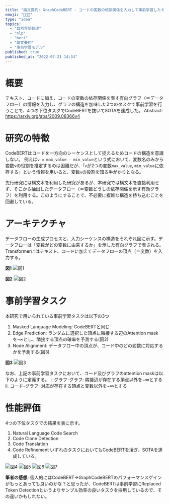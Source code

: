 ```yaml
---
title: "論文要約: GraphCodeBERT - コードの変数の依存関係を入力して事前学習したモデル"
emoji: "👩🏻‍💻"
type: "idea"
topics:
  - "自然言語処理"
  - "nlp"
  - "bert"
  - "論文要約"
  - "事前学習モデル"
published: true
published_at: "2022-07-21 14:34"
---
```


# 概要

テキスト、コードに加え、コードの変数の依存関係を表す有向グラフ（＝データフロー）の情報を入力し、グラフの構造を加味した2つのタスクで事前学習を行うことで、4つの下位タスクでCodeBERTを抜いてSOTAを達成した。
Abstract: https://arxiv.org/abs/2009.08366v4

# 研究の特徴

CodeBERTはコードを一方向のシーケンスとして捉えるためコードの構造を意識しない。
例えば`v = max_value - min_value`という式において、変数名のみから変数vの役割を推定するのは困難だが、「`v`が2つの変数`max_value`, `min_value`に依存する」という情報を用いると、変数`v`の役割を知る手がかりとなる。

先行研究には構文木を利用した研究があるが、本研究では構文木を直接利用せず、そこから抽出したデータフロー（＝変数どうしの依存関係を示す有効グラフ）を利用する。このようにすることで、不必要に複雑な構造を持ち込むことを回避している。

# アーキテクチャ

データフローの生成プロセスと、入力シーケンスの構造をそれぞれ図に示す。データフローは「変数がどの変数に由来するか」を示した有向グラフで表される。Transformerにはテキスト、コードに加えてデータフローの頂点（＝変数）を入力する。

**図1**
![図1](https://storage.googleapis.com/zenn-user-upload/f88c78f16c2d-20220721.png)

**図2**
![図2](https://storage.googleapis.com/zenn-user-upload/052f3023a9d4-20220721.png)

# 事前学習タスク

本研究で用いられている事前学習タスクは以下の3つ
1. Masked Language Modeling: CodeBERTと同じ
2. Edge Prediction: ランダムに選択した頂点に隣接する辺のAttention maskを-∞とし、隣接する頂点の確率を予測する(図2)
3. Node Alignment: データフロー中の頂点が、コード中のどの変数に対応するかを予測する(図3)

**図3**
![図3](https://storage.googleapis.com/zenn-user-upload/f1315feb4aa5-20220721.png)

なお、上記の事前学習タスクにおいて、コード及びグラフのattention maskは以下のように定義する。
i. グラフ-グラフ: 隣接辺が存在する頂点以外を$-\infty$とする
ii. コード-グラフ: 対応が存在する頂点と変数以外を$-\infty$とする

# 性能評価

4つの下位タスクでの結果を表に示す。
1. Natural Language Code Search
2. Code Clone Detection
3. Code Translation
4. Code Refinement
いずれのタスクにおいてもCodeBERTを凌ぎ、SOTAを達成している。

![図4](https://storage.googleapis.com/zenn-user-upload/c93b39159b15-20220721.png)
![図5](https://storage.googleapis.com/zenn-user-upload/80e047af8f4e-20220721.png)
![図6](https://storage.googleapis.com/zenn-user-upload/1ffb6e6b553e-20220721.png)
![図7](https://storage.googleapis.com/zenn-user-upload/d73a7206dd20-20220721.png)

**筆者の感想:**
個人的にはCodeBERT->GraphCodeBERTのパフォーマンスゲインがもっとあっても良いのかな？と思ったが、CodeBERTは事前学習にReplaced Token Detectionというよりサンプル効率の良いタスクを採用しているので、その違いかもしれない。
